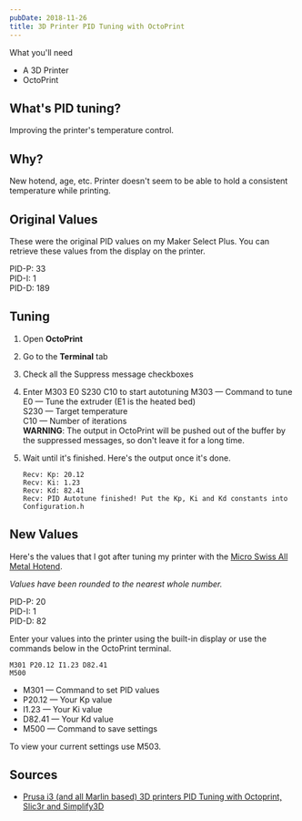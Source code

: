 ```yaml
---
pubDate: 2018-11-26
title: 3D Printer PID Tuning with OctoPrint
---
```


What you'll need

* A 3D Printer
* OctoPrint

## What's PID tuning?

Improving the printer's temperature control.

## Why?

New hotend, age, etc.
Printer doesn't seem to be able to hold a consistent temperature while printing.

## Original Values

These were the original PID values on my Maker Select Plus.
You can retrieve these values from the display on the printer.

PID-P: 33<br/>
PID-I: 1<br/>
PID-D: 189<br/>

## Tuning

1. Open **OctoPrint**
1. Go to the **Terminal** tab
1. Check all the Suppress message checkboxes
1. Enter M303 E0 S230 C10 to start autotuning
   M303 — Command to tune<br/>
   E0 — Tune the extruder (E1 is the heated bed)<br/>
   S230 — Target temperature<br/>
   C10 — Number of iterations<br/>
   **WARNING**: The output in OctoPrint will be pushed out of the buffer by the suppressed messages, so don't leave it for a long time.

1. Wait until it's finished. Here's the output once it's done.
   ```
   Recv: Kp: 20.12
   Recv: Ki: 1.23
   Recv: Kd: 82.41
   Recv: PID Autotune finished! Put the Kp, Ki and Kd constants into Configuration.h
   ```

## New Values

Here's the values that I got after tuning my printer with the [Micro Swiss All Metal Hotend](https://store.micro-swiss.com/products/all-metal-hotend-with-slotted-cooling-block-for-wanhao-i3).

*Values have been rounded to the nearest whole number.*

PID-P: 20<br/>
PID-I: 1<br/>
PID-D: 82<br/>

Enter your values into the printer using the built-in display or use the commands below in the OctoPrint terminal.

```
M301 P20.12 I1.23 D82.41
M500
```

* M301 — Command to set PID values
* P20.12 — Your Kp value
* I1.23 — Your Ki value
* D82.41 — Your Kd value
* M500 — Command to save settings

To view your current settings use M503.

## Sources

* [Prusa i3 (and all Marlin based) 3D printers PID Tuning with Octoprint, Slic3r and Simplify3D](https://web.archive.org/web/20220522191212/https://oxi.ch/2017/03/28/prusa-i3-and-all-marlin-based-3d-printers-pid-tuning-with-octoprint-slic3r-and-simplify3d/)

